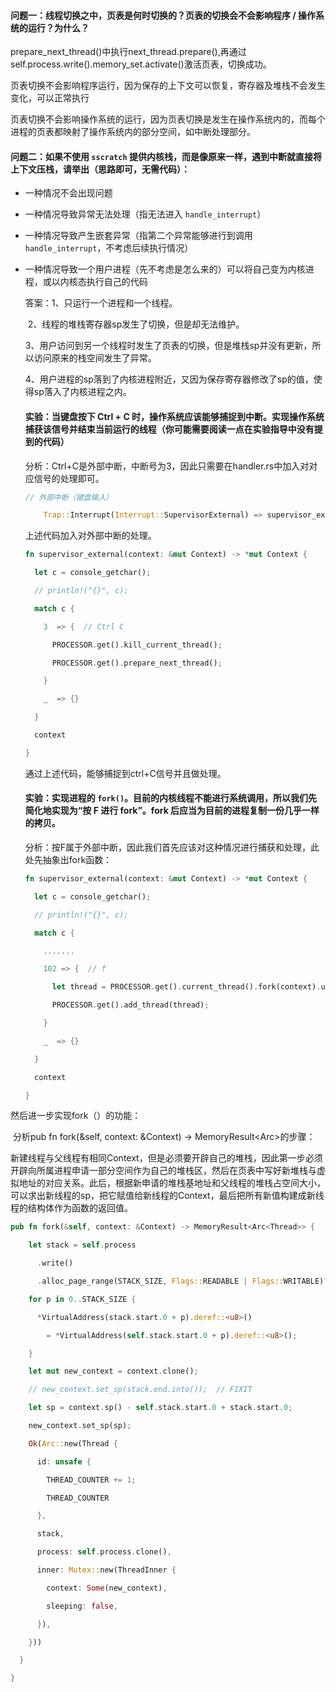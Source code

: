 #### 问题一：线程切换之中，页表是何时切换的？页表的切换会不会影响程序 / 操作系统的运行？为什么？

​		 prepare_next_thread()中执行next_thread.prepare(),再通过self.process.write().memory_set.activate()激活页表，切换成功。

页表切换不会影响程序运行，因为保存的上下文可以恢复，寄存器及堆栈不会发生变化，可以正常执行

页表切换不会影响操作系统的运行，因为页表切换是发生在操作系统内的，而每个进程的页表都映射了操作系统内的部分空间，如中断处理部分。

#### 问题二：如果不使用 `sscratch` 提供内核栈，而是像原来一样，遇到中断就直接将上下文压栈，请举出（思路即可，无需代码）：

- 一种情况不会出现问题

- 一种情况导致异常无法处理（指无法进入 `handle_interrupt`）

- 一种情况导致产生嵌套异常（指第二个异常能够进行到调用 `handle_interrupt`，不考虑后续执行情况）

- 一种情况导致一个用户进程（先不考虑是怎么来的）可以将自己变为内核进程，或以内核态执行自己的代码

  答案：1、只运行一个进程和一个线程。

  ​            2、线程的堆栈寄存器sp发生了切换，但是却无法维护。

  ​            3、用户访问到另一个线程时发生了页表的切换，但是堆栈sp并没有更新，所以访问原来的栈空间发生了异常。

  ​           4、用户进程的sp落到了内核进程附近，又因为保存寄存器修改了sp的值，使得sp落入了内核进程之内。

  #### 实验：当键盘按下 Ctrl + C 时，操作系统应该能够捕捉到中断。实现操作系统捕获该信号并结束当前运行的线程（你可能需要阅读一点在实验指导中没有提到的代码）

  分析：Ctrl+C是外部中断，中断号为3，因此只需要在handler.rs中加入对对应信号的处理即可。

   

  ```rust
  // 外部中断（键盘输入）
  
  ​    Trap::Interrupt(Interrupt::SupervisorExternal) => supervisor_external(context),
  ```

  上述代码加入对外部中断的处理。

  ```rust
  fn supervisor_external(context: &mut Context) -> *mut Context {
  
    let c = console_getchar();
  
    // println!("{}", c);
  
    match c {
  
  ​    3  => {  // Ctrl C
  
  ​      PROCESSOR.get().kill_current_thread();
  
  ​      PROCESSOR.get().prepare_next_thread();
  
  ​    }
  
  ​    _  => {}
  
    }
  
    context
  
  }
  ```

  通过上述代码，能够捕捉到ctrl+C信号并且做处理。

  

  #### 实验：实现进程的 `fork()`。目前的内核线程不能进行系统调用，所以我们先简化地实现为“按 F 进行 fork”。fork 后应当为目前的进程复制一份几乎一样的拷贝。

  分析：按F属于外部中断，因此我们首先应该对这种情况进行捕获和处理，此处先抽象出fork函数：

  ```rust
  fn supervisor_external(context: &mut Context) -> *mut Context {
  
    let c = console_getchar();
  
    // println!("{}", c);
  
    match c {
  
  ​    .......
  
  ​    102 => {  // f
  
  ​      let thread = PROCESSOR.get().current_thread().fork(context).unwrap();
  
  ​      PROCESSOR.get().add_thread(thread);
  
  ​    }
  
  ​    _  => {}
  
    }
  
    context
  
  }
  ```

然后进一步实现fork（）的功能：

​       分析pub fn fork(&self, context: &Context) -> MemoryResult<Arc<Thread>>的步骤：

​       新建线程与父线程有相同Context，但是必须要开辟自己的堆栈，因此第一步必须开辟向所属进程申请一部分空间作为自己的堆栈区，然后在页表中写好新堆栈与虚拟地址的对应关系。此后，根据新申请的堆栈基地址和父线程的堆栈占空间大小，可以求出新线程的sp，把它赋值给新线程的Context，最后把所有新值构建成新线程的结构体作为函数的返回值。

 

```rust
pub fn fork(&self, context: &Context) -> MemoryResult<Arc<Thread>> {

​    let stack = self.process

​      .write()

​      .alloc_page_range(STACK_SIZE, Flags::READABLE | Flags::WRITABLE)?;

​    for p in 0..STACK_SIZE {

​      *VirtualAddress(stack.start.0 + p).deref::<u8>()

​        = *VirtualAddress(self.stack.start.0 + p).deref::<u8>();

​    }

​    let mut new_context = context.clone();

​    // new_context.set_sp(stack.end.into());  // FIXIT

​    let sp = context.sp() - self.stack.start.0 + stack.start.0;

​    new_context.set_sp(sp);

​    Ok(Arc::new(Thread {

​      id: unsafe {

​        THREAD_COUNTER += 1;

​        THREAD_COUNTER

​      },

​      stack,

​      process: self.process.clone(),

​      inner: Mutex::new(ThreadInner {

​        context: Some(new_context),

​        sleeping: false,

​      }),

​    }))

  }

}
```

